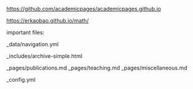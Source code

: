https://github.com/academicpages/academicpages.github.io

https://erkaobao.github.io/math/

important files:

_data/navigation.yml

_includes/archive-simple.html

_pages/publications.md
_pages/teaching.md
_pages/miscellaneous.md

_config.yml
